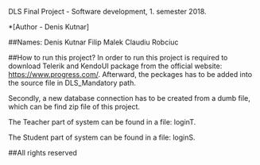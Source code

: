 DLS Final Project - Software development, 1. semester 2018. 

*[Author - Denis Kutnar]

##Names:
    Denis Kutnar
    Filip Malek
    Claudiu Robciuc
   


##How to run this project?
In order to run this project is required to download Telerik and KendoUI 
package from the official website: https://www.progress.com/.
Afterward, the peckages has to be added into the source file in 
DLS_Mandatory path.

Secondly, a new database connection has to be created from a dumb file,
which can be find zip file of this project.

The Teacher part of system can be found in a file: loginT.

The Student part of system can be found in a file: loginS.

##All rights reserved







